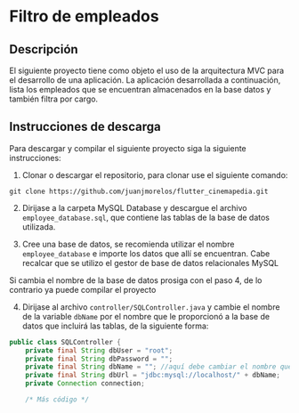 # Filtro de empleados

## Descripción

El siguiente proyecto tiene como objeto el uso de la arquitectura MVC para el desarrollo de una aplicación. La aplicación desarrollada a continuación, lista los empleados que se encuentran almacenados en la base datos y también filtra por cargo.

## Instrucciones de descarga
Para descargar y compilar el siguiente proyecto siga la siguiente instrucciones:

1. Clonar o descargar el repositorio, para clonar use el siguiente comando:
```
git clone https://github.com/juanjmorelos/flutter_cinemapedia.git
```
2. Dirijase a la carpeta MySQL Database y descargue el archivo `employee_database.sql`, que contiene las tablas de la base de datos utilizada.

3. Cree una base de datos, se recomienda utilizar el nombre `employee_database` e importe los datos que allí se encuentran. Cabe recalcar que se utilizo el gestor de base de datos relacionales MySQL

Si cambia el nombre de la base de datos prosiga con el paso 4, de lo contrario ya puede compilar el proyecto

4. Dirijase al archivo `controller/SQLController.java` y cambie el nombre de la variable `dbName` por el nombre que le proporcionó a la base de datos que incluirá las tablas, de la siguiente forma:
```java
public class SQLController {
    private final String dbUser = "root";
    private final String dbPassword = "";
    private final String dbName = ""; //aquí debe cambiar el nombre que esta por el nuevo
    private final String dbUrl = "jdbc:mysql://localhost/" + dbName;
    private Connection connection;

    /* Más código */
```